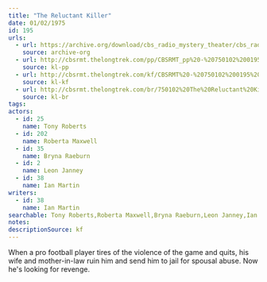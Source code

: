 ```yaml
---
title: "The Reluctant Killer"
date: 01/02/1975
id: 195
urls: 
  - url: https://archive.org/download/cbs_radio_mystery_theater/cbs_radio_mystery_theater-0151-0200.zip/cbs_radio_mystery_theater-0151-0200%2Fcbsrmt_0195_the_reluctant_killer.mp3
    source: archive-org
  - url: http://cbsrmt.thelongtrek.com/pp/CBSRMT_pp%20-%20750102%200195%20The%20Reluctant%20Killer.mp3
    source: kl-pp
  - url: http://cbsrmt.thelongtrek.com/kf/CBSRMT%20-%20750102%200195%20The%20Reluctant%20Killer_kf.mp3
    source: kl-kf
  - url: http://cbsrmt.thelongtrek.com/br/750102%20The%20Reluctant%20Killer%20-%20WOR.mp3
    source: kl-br
tags: 
actors:  
  - id: 25
    name: Tony Roberts  
  - id: 202
    name: Roberta Maxwell  
  - id: 35
    name: Bryna Raeburn  
  - id: 2
    name: Leon Janney  
  - id: 38
    name: Ian Martin
writers:  
  - id: 38
    name: Ian Martin
searchable: Tony Roberts,Roberta Maxwell,Bryna Raeburn,Leon Janney,Ian Martin Ian Martin
notes: 
descriptionSource: kf
---
```

When a pro football player tires of the violence of the game and quits, his wife and mother-in-law ruin him and send him to jail for spousal abuse. Now he's looking for revenge.